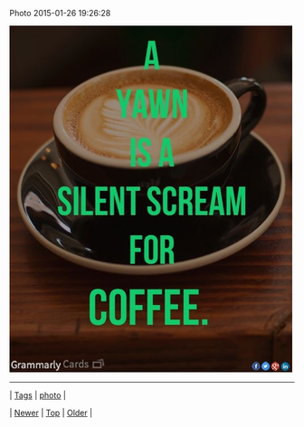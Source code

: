 <!--
title: Photo 2015-01-26 19
date: 2020-06-28T15:27:00.063Z
tags: photo
-->


Photo 2015-01-26 19:26:28

![](109223423109-0.jpg)

<!--BOTTOM-POST-NAVIGATION-->
---

| [Tags](tags.md) | [photo](tag-photo.md) |

| [Newer](109124782694.md) | [Top](index.md) | [Older](109223427159.md) |